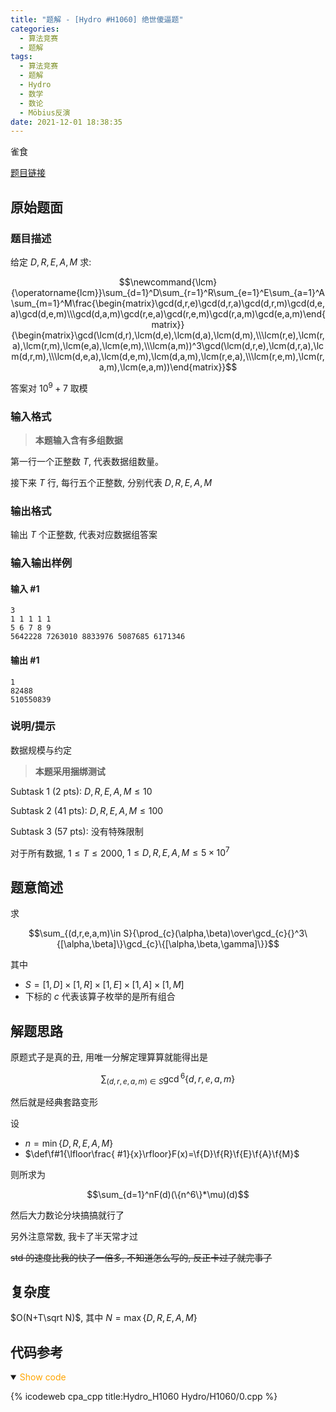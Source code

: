 ```yaml
---
title: "题解 - [Hydro #H1060] 绝世傻逼题"
categories:
  - 算法竞赛
  - 题解
tags:
  - 算法竞赛
  - 题解
  - Hydro
  - 数学
  - 数论
  - Möbius反演
date: 2021-12-01 18:38:35
---
```


雀食

[题目链接](https://hydro.ac/p/H1060)

<!-- more -->

## 原始题面

### 题目描述

给定 $D,R,E,A,M$ 求:

$$\newcommand{\lcm}{\operatorname{lcm}}\sum_{d=1}^D\sum_{r=1}^R\sum_{e=1}^E\sum_{a=1}^A\sum_{m=1}^M\frac{\begin{matrix}\gcd(d,r,e)\gcd(d,r,a)\gcd(d,r,m)\gcd(d,e,a)\gcd(d,e,m)\\\gcd(d,a,m)\gcd(r,e,a)\gcd(r,e,m)\gcd(r,a,m)\gcd(e,a,m)\end{matrix}}{\begin{matrix}\gcd(\lcm(d,r),\lcm(d,e),\lcm(d,a),\lcm(d,m),\\\lcm(r,e),\lcm(r,a),\lcm(r,m),\lcm(e,a),\lcm(e,m),\\\lcm(a,m))^3\gcd(\lcm(d,r,e),\lcm(d,r,a),\lcm(d,r,m),\\\lcm(d,e,a),\lcm(d,e,m),\lcm(d,a,m),\lcm(r,e,a),\\\lcm(r,e,m),\lcm(r,a,m),\lcm(e,a,m))\end{matrix}}$$

答案对 $10^9+7$ 取模

### 输入格式

> **本题输入含有多组数据**

第一行一个正整数 $T$, 代表数据组数量。

接下来 $T$ 行, 每行五个正整数, 分别代表 $D,R,E,A,M$

### 输出格式

输出 $T$ 个正整数, 代表对应数据组答案

### 输入输出样例

#### 输入 #1

```input1
3
1 1 1 1 1
5 6 7 8 9
5642228 7263010 8833976 5087685 6171346
```

#### 输出 #1

```output1
1
82488
510550839
```

### 说明/提示

数据规模与约定

> **本题采用捆绑测试**

Subtask 1 (2 pts): $D,R,E,A,M\le10$

Subtask 2 (41 pts): $D,R,E,A,M\le100$

Subtask 3 (57 pts): 没有特殊限制

对于所有数据, $1\le T\le2000$, $1\le D,R,E,A,M\le5\times10^7$

## 题意简述

求

$$\sum_{(d,r,e,a,m)\in S}{\prod_{c}(\alpha,\beta)\over\gcd_{c}{}^3\{[\alpha,\beta]\}\gcd_{c}\{[\alpha,\beta,\gamma]\}}$$

其中

- $S=[1,D]\times[1,R]\times[1,E]\times[1,A]\times[1,M]$
- 下标的 $c$ 代表该算子枚举的是所有组合

## 解题思路

原题式子是真的丑, 用唯一分解定理算算就能得出是

$$\sum_{(d,r,e,a,m)\in S}\gcd{}^6\{d,r,e,a,m\}$$

然后就是经典套路变形

设

- $n=\min\{D,R,E,A,M\}$
- $\def\f#1{\lfloor\frac{ #1}{x}\rfloor}F(x)=\f{D}\f{R}\f{E}\f{A}\f{M}$

则所求为

$$\sum_{d=1}^nF(d)(\{n^6\}*\mu)(d)$$

然后大力数论分块搞搞就行了

另外注意常数, 我卡了半天常才过

~~std 的速度比我的快了一倍多, 不知道怎么写的, 反正卡过了就完事了~~

## 复杂度

$O(N+T\sqrt N)$, 其中 $N=\max\{D,R,E,A,M\}$

## 代码参考

<details open>
<summary><font color='orange'>Show code</font></summary>

{% icodeweb cpa_cpp title:Hydro_H1060 Hydro/H1060/0.cpp %}

</details>
